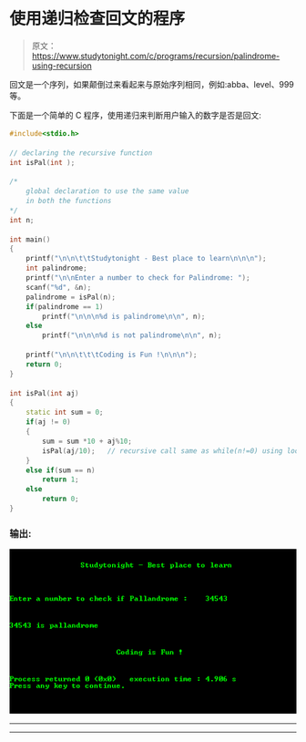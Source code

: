 # 使用递归检查回文的程序

> 原文：<https://www.studytonight.com/c/programs/recursion/palindrome-using-recursion>

回文是一个序列，如果颠倒过来看起来与原始序列相同，例如:abba、level、999 等。

下面是一个简单的 C 程序，使用递归来判断用户输入的数字是否是回文:

```cpp
#include<stdio.h>

// declaring the recursive function
int isPal(int );

/*
    global declaration to use the same value 
    in both the functions
*/
int n;

int main()
{
    printf("\n\n\t\tStudytonight - Best place to learn\n\n\n");
    int palindrome;
    printf("\n\nEnter a number to check for Palindrome: ");
    scanf("%d", &n);
    palindrome = isPal(n);
    if(palindrome == 1)
        printf("\n\n\n%d is palindrome\n\n", n);
    else
        printf("\n\n\n%d is not palindrome\n\n", n);

    printf("\n\n\t\t\tCoding is Fun !\n\n\n");
    return 0;
}

int isPal(int aj)
{
    static int sum = 0;
    if(aj != 0)
    {
        sum = sum *10 + aj%10;
        isPal(aj/10);   // recursive call same as while(n!=0) using loop
    }
    else if(sum == n)
        return 1;
    else
        return 0;
}
```

### 输出:

![Progrm to find Palindrome using recursion](img/a6fa43ef6f1e200953d944cadd033f17.png)

* * *

* * *